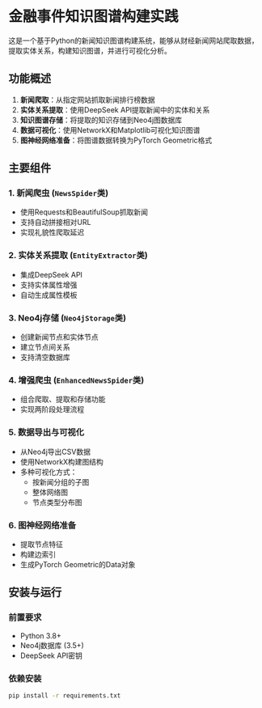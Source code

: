 # 金融事件知识图谱构建实践

这是一个基于Python的新闻知识图谱构建系统，能够从财经新闻网站爬取数据，提取实体关系，构建知识图谱，并进行可视化分析。

## 功能概述

1. **新闻爬取**：从指定网站抓取新闻排行榜数据
2. **实体关系提取**：使用DeepSeek API提取新闻中的实体和关系
3. **知识图谱存储**：将提取的知识存储到Neo4j图数据库
4. **数据可视化**：使用NetworkX和Matplotlib可视化知识图谱
5. **图神经网络准备**：将图谱数据转换为PyTorch Geometric格式


## 主要组件

### 1. 新闻爬虫 (`NewsSpider`类)
- 使用Requests和BeautifulSoup抓取新闻
- 支持自动拼接相对URL
- 实现礼貌性爬取延迟

### 2. 实体关系提取 (`EntityExtractor`类)
- 集成DeepSeek API
- 支持实体属性增强
- 自动生成属性模板

### 3. Neo4j存储 (`Neo4jStorage`类)
- 创建新闻节点和实体节点
- 建立节点间关系
- 支持清空数据库

### 4. 增强爬虫 (`EnhancedNewsSpider`类)
- 组合爬取、提取和存储功能
- 实现两阶段处理流程

### 5. 数据导出与可视化
- 从Neo4j导出CSV数据
- 使用NetworkX构建图结构
- 多种可视化方式：
  - 按新闻分组的子图
  - 整体网络图
  - 节点类型分布图

### 6. 图神经网络准备
- 提取节点特征
- 构建边索引
- 生成PyTorch Geometric的Data对象

## 安装与运行

### 前置要求
- Python 3.8+
- Neo4j数据库 (3.5+)
- DeepSeek API密钥

### 依赖安装
```bash
pip install -r requirements.txt
